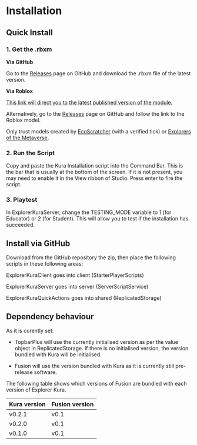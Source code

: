 # Installation

## Quick Install

### 1. Get the .rbxm

**Via GitHub**

Go to the [Releases](https://github.com/Scratcher-Studios/Explorer-Kura/releases) page on GitHub and download the .rbxm file of the latest version.

**Via Roblox**

[This link will direct you to the latest published version of the module.](https://www.roblox.com/library/8608062925/Explorer-Kura-Education-Module)

Alternatively, go to the [Releases](https://github.com/Scratcher-Studios/Explorer-Kura/releases) page on GitHub and follow the link to the Roblox model.

Only trust models created by [EcoScratcher](https://www.roblox.com/users/153299765/profile) (with a verified tick) or [Explorers of the Metaverse](https://www.roblox.com/groups/12236350/Explorers-of-the-Metaverse#!/about).

### 2. Run the Script

Copy and paste the Kura Installation script into the Command Bar. This is the bar that is usually at the bottom of the screen. If it is not present, you may need to enable it in the View ribbon of Studio. Press enter to fire the script.

### 3. Playtest

In ExplorerKuraServer, change the TESTING_MODE variable to 1 (for Educator) or 2 (for Student). This will allow you to test if the installation has succeeded.

## Install via GitHub
Download from the GitHub repository the zip, then place the following scripts in these following areas:

ExplorerKuraClient goes into client (StarterPlayerScripts)

ExplorerKuraServer goes into server (ServerScriptService)

ExplorerKuraQuickActions goes into shared (ReplicatedStorage)

## Dependency behaviour

As it is curently set:

- TopbarPlus will use the currently initialised version as per the value object in ReplicatedStorage. If there is no initialised version, the version bundled with Kura will be initialised.

- Fusion will use the version bundled with Kura as it is currently still pre-release software.

The following table shows which versions of Fusion are bundled with each version of Explorer Kura.

| Kura version | Fusion version |
|--------------|----------------|
| v0.2.1       | v0.1           |
| v0.2.0       | v0.1           |
| v0.1.0       | v0.1           |